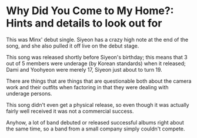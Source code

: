 # Why Did You Come to My Home?: Hints and details to look out for

This was Minx' debut single. Siyeon has a crazy high note at the end of the song,
and she also pulled it off live on the debut stage.

This song was released shortly before Siyeon's birthday; this means that 3 out of 5 members
were underage (by Korean standards) when it released; Dami and Yoohyeon were merely 17,
Siyeon just about to turn 19.

There are things that are things that are questionable both about the camera work
and their outfits when factoring in that they were dealing with underage persons.

This song didn't even get a physical release, so even though it was actually fairly
well received it was not a commercial success.

Anyhow, a lot of band debuted or released successful albums right about the same time,
so a band from a small company simply couldn't compete.
